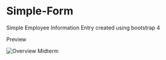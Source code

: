# Simple-Form
Simple Employee Information Entry created using bootstrap 4

Preview

![Overview Midterm](https://user-images.githubusercontent.com/45134925/104292237-8a5df200-54f7-11eb-8225-e16ba6bc09ad.png)

